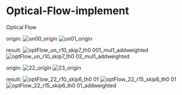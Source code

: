 # Optical-Flow-implement

Optical Flow

origin:
![un00_origin](https://user-images.githubusercontent.com/87146486/171916908-44fb7a61-d413-41d7-ac2b-8b6da92a6a55.png)
![un01_origin](https://user-images.githubusercontent.com/87146486/171916918-9adb699b-7bf2-41b9-b336-220e9068244f.png)

result:
![optFlow_un_r10_skip7_th0 001_mul1_addweighted](https://user-images.githubusercontent.com/87146486/171916939-2a244d37-ba4a-403b-b742-6576cebaa930.png)
![optFlow_un_r10_skip7_th0 02_mul1_addweighted](https://user-images.githubusercontent.com/87146486/171916946-b4b762da-60c3-43c2-96f8-b2fd283c821e.png)


origin:
![22_origin](https://user-images.githubusercontent.com/87146486/171916967-01ad8c7c-825a-436f-8956-cdbde162bb91.png)
![23_origin](https://user-images.githubusercontent.com/87146486/171916973-5479fb40-a660-4b07-91d3-8150684b97ac.png)

result:
![optFlow_22_r10_skip6_th0 01](https://user-images.githubusercontent.com/87146486/171916990-fd342e58-eb4e-4091-9788-fca49628fdce.png)
![optFlow_22_r15_skip6_th0 01](https://user-images.githubusercontent.com/87146486/171916999-9a9e80cd-2f4b-48ab-a4b8-5db431cd33ec.png)
![optFlow_22_r15_skip6_th0 01_addweighted](https://user-images.githubusercontent.com/87146486/171917002-d5125905-ef31-4484-b61b-b082e5fe6e0a.png)

